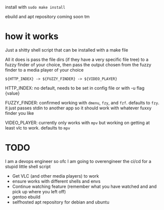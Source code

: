 install with `sudo make install`

ebuild and apt repository coming soon tm

# how it works
Just a shitty shell script that can be installed with a make file

All it does is pass the file dirs (if they have a very specific file tree) to a fuzzy finder of your choice, then pass the output chosen from the fuzzy finder to a media player of your choice

`${HTTP_INDEX} -> ${FUZZY_FINDER} -> ${VIDEO_PLAYER}`

HTTP_INDEX: no default, needs to be set in config file or with -u flag {value}

FUZZY_FINDER: confirmed working with `dmenu`, `fzy`, and `fzf`. defaults to `fzy`. it just passes stdin to another app so it should work with whatever fuxxy finder you like

VIDEO_PLAYER: currently only works with `mpv` but working on getting at least vlc to work. defaults to `mpv`

# TODO
I am a devops engineer so ofc I am going to overengineer the ci/cd for a stupid little shell script
- Get VLC (and other media players) to work
- ensure works with different shells and envs
- Continue watching feature (remember what you have watched and and pick up where you left off)
- gentoo ebuild
- selfhosted apt repository for debian and ubuntu
